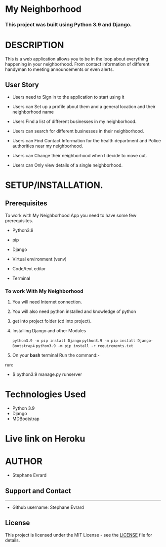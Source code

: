 # My Neighborhood

### **This project was built using Python 3.9  and Django.** 


# DESCRIPTION

This is a web application allows you to be in the loop about everything happening in your neighborhood. From contact information of different handyman to meeting announcements or even alerts.

## User Story

- Users need to Sign in to the application to start using it

- Users can Set up a profile about them and a general location and their neighborhood name

- Users Find a list of different businesses in my neighborhood.

- Users can search for different businesses in their neighborhood.

-  Users can Find Contact Information for the health department and Police authorities near my neighborhood. 

-  Users can Change their neighborhood when I decide to move out.

-  Users can Only view details of a single neighborhood.



# **SETUP/INSTALLATION.**
## Prerequisites

To work with My Neighborhood App you need to have some few prerequisites.

- Python3.9

- pip

- Django 

- Virtual environment (venv)

- Code/text editor

- Terminal


### **To work With My Neighborhood**

1. You will need Internet connection.

2. You will also need python installed and knowledge of python

3. get into project folder (cd into project).

4. Installing Django and other Modules

    `python3.9 -m pip install Django`
    `python3.9 -m pip install Django-Bootstrap4`
    `python3.9 -m pip install -r requirements.txt`

5. On your **bash** terminal Run the command:- 

run: 
* $ python3.9 manage.py runserver

# Technologies Used

* Python 3.9
* Django
* MDBootstrap

# Live link on Heroku
   


# AUTHOR

* Stephane Evrard 

## Support and Contact
---

- Github username: Stephane Evrard

## License
This project is licensed under the MIT License - see the [LICENSE](LICENSE) file for details.

